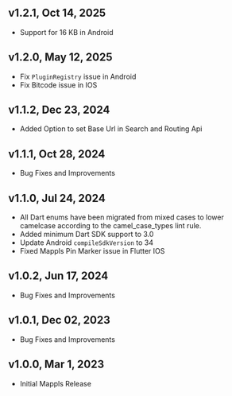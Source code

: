 ## v1.2.1, Oct 14, 2025
* Support for 16 KB in Android

## v1.2.0, May 12, 2025
* Fix `PluginRegistry` issue in Android
* Fix Bitcode issue in IOS

## v1.1.2, Dec 23, 2024 
* Added Option to set Base Url in Search and Routing Api

## v1.1.1, Oct 28, 2024 
* Bug Fixes and Improvements

## v1.1.0, Jul 24, 2024
* All Dart enums have been migrated from mixed cases to lower camelcase according to the camel_case_types lint rule.
* Added minimum Dart SDK support to 3.0
* Update Android `compileSdkVersion` to 34
* Fixed Mappls Pin Marker issue in Flutter IOS

## v1.0.2, Jun 17, 2024
* Bug Fixes and Improvements

## v1.0.1, Dec 02, 2023
* Bug Fixes and Improvements

## v1.0.0, Mar 1, 2023
* Initial Mappls Release